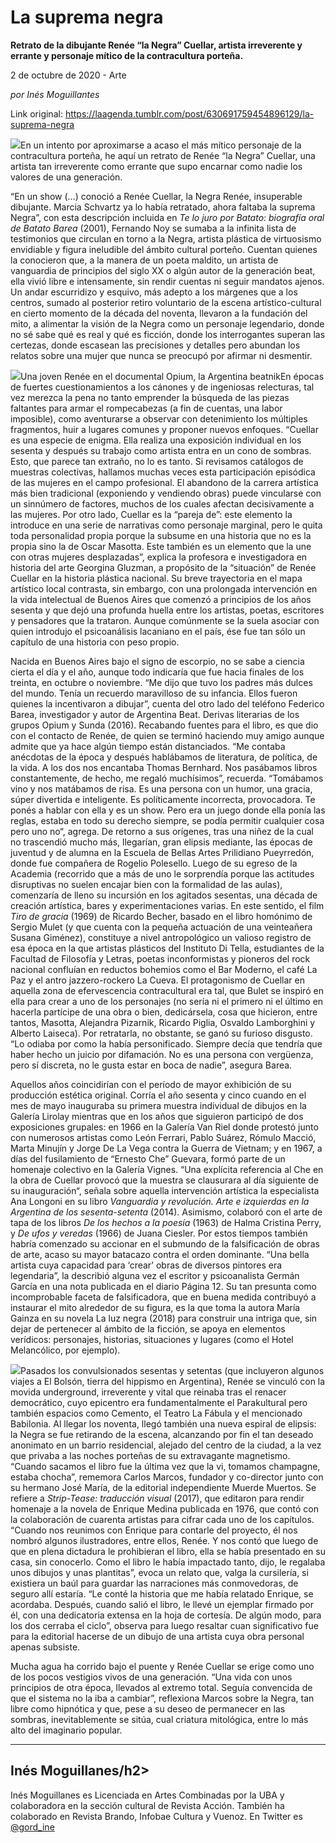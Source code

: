 # La suprema negra

**Retrato de la dibujante Renée “la Negra” Cuellar, artista irreverente y errante y personaje mítico de la contracultura porteña.**

2 de octubre de 2020 - Arte

_por Inés Moguillantes_

Link original: https://laagenda.tumblr.com/post/630691759454896129/la-suprema-negra

![](https://64.media.tumblr.com/f38e37471dc12ea950ff43d2f3b99b79/fb81e107b8a8a269-cb/s500x750/aa51ab086e3427f97ea1f550f4e0c9e5d6b0c506.png)En un intento por aproximarse a acaso el más mítico personaje de la contracultura porteña, he aquí un retrato de Renée “la Negra” Cuellar, una artista tan irreverente como errante que supo encarnar como nadie los valores de una generación.


“En un show (…) conoció a Renée Cuellar, la Negra Renée, insuperable dibujante. Marcia Schvartz ya lo había retratado, ahora faltaba la suprema Negra”, con esta descripción incluida en *Te lo juro por Batato: biografía oral de Batato Barea* (2001), Fernando Noy se sumaba a la infinita lista de testimonios que circulan en torno a la Negra, artista plástica de virtuosismo envidiable y figura ineludible del ámbito cultural porteño. Cuentan quienes la conocieron que, a la manera de un poeta maldito, un artista de vanguardia de principios del siglo XX o algún autor de la generación beat, ella vivió libre e intensamente, sin rendir cuentas ni seguir mandatos ajenos. Un andar escurridizo y esquivo, más adepto a los márgenes que a los centros, sumado al posterior retiro voluntario de la escena artístico-cultural en cierto momento de la década del noventa, llevaron a la fundación del mito, a alimentar la visión de la Negra como un personaje legendario, donde no sé sabe qué es real y qué es ficción, donde los interrogantes superan las certezas, donde escasean las precisiones y detalles pero abundan los relatos sobre una mujer que nunca se preocupó por afirmar ni desmentir. 


![](https://64.media.tumblr.com/f38e37471dc12ea950ff43d2f3b99b79/fb81e107b8a8a269-cb/s500x750/aa51ab086e3427f97ea1f550f4e0c9e5d6b0c506.png)Una joven Renée en el documental Opium, la Argentina beatnikEn épocas de fuertes cuestionamientos a los cánones y de ingeniosas relecturas, tal vez merezca la pena no tanto emprender la búsqueda de las piezas faltantes para armar el rompecabezas (a fin de cuentas, una labor imposible), como aventurarse a observar con detenimiento los múltiples fragmentos, huir a lugares comunes y proponer nuevos enfoques. “Cuellar es una especie de enigma. Ella realiza una exposición individual en los sesenta y después su trabajo como artista entra en un cono de sombras. Esto, que parece tan extraño, no lo es tanto. Si revisamos catálogos de muestras colectivas, hallamos muchas veces esta participación episódica de las mujeres en el campo profesional. El abandono de la carrera artística más bien tradicional (exponiendo y vendiendo obras) puede vincularse con un sinnúmero de factores, muchos de los cuales afectan decisivamente a las mujeres. Por otro lado, Cuellar es la “pareja de”: este elemento la introduce en una serie de narrativas como personaje marginal, pero le quita toda personalidad propia porque la subsume en una historia que no es la propia sino la de Oscar Masotta. Este también es un elemento que la une con otras mujeres desplazadas”, explica la profesora e investigadora en historia del arte Georgina Gluzman, a propósito de la “situación” de Renée Cuellar en la historia plástica nacional. Su breve trayectoria en el mapa artístico local contrasta, sin embargo, con una prolongada intervención en la vida intelectual de Buenos Aires que comenzó a principios de los años sesenta y que dejó una profunda huella entre los artistas, poetas, escritores y pensadores que la trataron. Aunque comúnmente se la suela asociar con quien introdujo el psicoanálisis lacaniano en el país, ése fue tan sólo un capítulo de una historia con peso propio. 


Nacida en Buenos Aires bajo el signo de escorpio, no se sabe a ciencia cierta el día y el año, aunque todo indicaría que fue hacia finales de los treinta, en octubre o noviembre. “Me dijo que tuvo los padres más dulces del mundo. Tenía un recuerdo maravilloso de su infancia. Ellos fueron quienes la incentivaron a dibujar”, cuenta del otro lado del teléfono Federico Barea, investigador y autor de Argentina Beat. Derivas literarias de los grupos Opium y Sunda (2016). Recabando fuentes para el libro, es que dio con el contacto de Renée, de quien se terminó haciendo muy amigo aunque admite que ya hace algún tiempo están distanciados. “Me contaba anécdotas de la época y después hablábamos de literatura, de política, de la vida. A los dos nos encantaba Thomas Bernhard. Nos pasábamos libros constantemente, de hecho, me regaló muchísimos”, recuerda. “Tomábamos vino y nos matábamos de risa. Es una persona con un humor, una gracia, súper divertida e inteligente. Es políticamente incorrecta, provocadora. Te ponés a hablar con ella y es un show. Pero era un juego donde ella ponía las reglas, estaba en todo su derecho siempre, se podía permitir cualquier cosa pero uno no“, agrega. De retorno a sus orígenes, tras una niñez de la cual no trascendió mucho más, llegarían, gran elipsis mediante, las épocas de juventud y de alumna en la Escuela de Bellas Artes Prilidiano Pueyrredón, donde fue compañera de Rogelio Polesello. Luego de su egreso de la Academia (recorrido que a más de uno le sorprendía porque las actitudes disruptivas no suelen encajar bien con la formalidad de las aulas), comenzaría de lleno su incursión en los agitados sesentas, una década de creación artística, bares y experimentaciones varias. En este sentido, el film *Tiro de gracia* (1969) de Ricardo Becher, basado en el libro homónimo de Sergio Mulet (y que cuenta con la pequeña actuación de una veinteañera Susana Giménez), constituye a nivel antropológico un valioso registro de esa época en la que artistas plásticos del Instituto Di Tella, estudiantes de la Facultad de Filosofía y Letras, poetas inconformistas y pioneros del rock nacional confluían en reductos bohemios como el Bar Moderno, el café La Paz y el antro jazzero-rockero La Cueva. El protagonismo de Cuellar en aquella zona de efervescencia contracultural era tal, que Bulet se inspiró en ella para crear a uno de los personajes (no sería ni el primero ni el último en hacerla partícipe de una obra o bien, dedicársela, cosa que hicieron, entre tantos, Masotta, Alejandra Pizarnik, Ricardo Piglia, Osvaldo Lamborghini y Alberto Laiseca). Por retratarla, no obstante, se ganó su furioso disgusto. “Lo odiaba por como la había personificado. Siempre decía que tendría que haber hecho un juicio por difamación. No es una persona con vergüenza, pero sí discreta, no le gusta estar en boca de nadie”, asegura Barea.


Aquellos años coincidirían con el período de mayor exhibición de su producción estética original. Corría el año sesenta y cinco cuando en el mes de mayo inauguraba su primera muestra individual de dibujos en la Galería Lirolay mientras que en los años que siguieron participó de dos exposiciones grupales: en 1966 en la Galería Van Riel donde protestó junto con numerosos artistas como León Ferrari, Pablo Suárez, Rómulo Macció, Marta Minujín y Jorge De La Vega contra la Guerra de Vietnam; y en 1967, a días del fusilamiento de “Ernesto Che” Guevara, formó parte de un homenaje colectivo en la Galería Vignes. “Una explícita referencia al Che en la obra de Cuellar provocó que la muestra se clausurara al día siguiente de su inauguración“, señala sobre aquella intervención artística la especialista Ana Longoni en su libro *Vanguardia y revolución. Arte e izquierdas en la Argentina de los sesenta-setenta* (2014). Asimismo, colaboró con el arte de tapa de los libros *De los hechos a la poesía* (1963) de Halma Cristina Perry, y *De ufos y veredas* (1966) de Juana Ciesler. Por estos tiempos también habría comenzado su accionar en el submundo de la falsificación de obras de arte, acaso su mayor batacazo contra el orden dominante. “Una bella artista cuya capacidad para ‘crear’ obras de diversos pintores era legendaria”, la describió alguna vez el escritor y psicoanalista Germán García en una nota publicada en el diario Página 12. Su tan presunta como incomprobable faceta de falsificadora, que en buena medida contribuyó a instaurar el mito alrededor de su figura, es la que toma la autora María Gainza en su novela La luz negra (2018) para construir una intriga que, sin dejar de pertenecer al ámbito de la ficción, se apoya en elementos verídicos: personajes, historias, situaciones y lugares (como el Hotel Melancólico, por ejemplo).


![](https://64.media.tumblr.com/6329f9f168b42aabf398785600fcfcee/fb81e107b8a8a269-81/s250x400/c4f30631d4d36ce088245e6abaa440c9e730a23d.jpg)Pasados los convulsionados sesentas y setentas (que incluyeron algunos viajes a El Bolsón, tierra del hippismo en Argentina), Renée se vinculó con la movida underground, irreverente y vital que reinaba tras el renacer democrático, cuyo epicentro era fundamentalmente el Parakultural pero también espacios como Cemento, el Teatro La Fábula y el mencionado Babilonia. Al llegar los noventa, llegó también una nueva espiral de elipsis: la Negra se fue retirando de la escena, alcanzando por fin el tan deseado anonimato en un barrio residencial, alejado del centro de la ciudad, a la vez que privaba a las noches porteñas de su extravagante magnetismo. “Cuando sacamos el libro fue la última vez que la vi, tomamos champagne, estaba chocha”, rememora Carlos Marcos, fundador y co-director junto con su hermano José María, de la editorial independiente Muerde Muertos. Se refiere a *Strip-Tease: traducción visual* (2017), que editaron para rendir homenaje a la novela de Enrique Medina publicada en 1976, que contó con la colaboración de cuarenta artistas para cifrar cada uno de los capítulos. “Cuando nos reunimos con Enrique para contarle del proyecto, él nos nombró algunos ilustradores, entre ellos, Renée. Y nos contó que luego de que en plena dictadura le prohibieran el libro, ella se había presentado en su casa, sin conocerlo. Como el libro le había impactado tanto, dijo, le regalaba unos dibujos y unas plantitas”, evoca un relato que, valga la cursilería, si existiera un baúl para guardar las narraciones más conmovedoras, de seguro allí estaría. “Le conté la historia que me había relatado Enrique, se acordaba. Después, cuando salió el libro, le llevé un ejemplar firmado por él, con una dedicatoria extensa en la hoja de cortesía. De algún modo, para los dos cerraba el ciclo”, observa para luego resaltar cuan significativo fue para la editorial hacerse de un dibujo de una artista cuya obra personal apenas subsiste.


Mucha agua ha corrido bajo el puente y Renée Cuellar se erige como uno de los pocos vestigios vivos de una generación. “Una vida con unos principios de otra época, llevados al extremo total. Seguía convencida de que el sistema no la iba a cambiar”, reflexiona Marcos sobre la Negra, tan libre como hipnótica y que, pese a su deseo de permanecer en las sombras, inevitablemente se sitúa, cual criatura mitológica, entre lo más alto del imaginario popular.




---

 Inés Moguillanes/h2>
---------------------

 Inés Moguillanes es Licenciada en Artes Combinadas por la UBA y colaboradora en la sección cultural de Revista Acción. También ha colaborado en Revista Brando, Infobae Cultura y Vuenoz. En Twitter es [@gord\_ine](https://twitter.com/gord_ine) 


